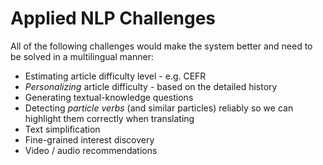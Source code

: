 # Applied NLP Challenges

All of the following challenges would make the system better and need to be solved in a multilingual manner: 
- Estimating article difficulty level - e.g. CEFR 
- *Personalizing* article difficulty - based on the detailed history
- Generating textual-knowledge questions
- Detecting *particle verbs* (and similar particles) reliably so we can highlight them correctly when translating
- Text simplification
- Fine-grained interest discovery
- Video / audio recommendations



